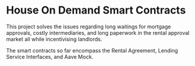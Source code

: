 # House On Demand Smart Contracts

This project solves the issues regarding long waitings for mortgage approvals, costly intermediaries, and long paperwork in the rental approval market all while incentivising landlords.

The smart contracts so far encompass the Rental Agreement, Lending Service Interfaces, and Aave Mock.
